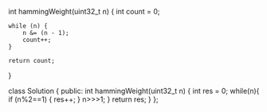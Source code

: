 int hammingWeight(uint32_t n) {
    int count = 0;
    
    while (n) {
        n &= (n - 1);
        count++;
    }
    
    return count;
}

class Solution {
public:
    int hammingWeight(uint32_t n) {
        int res = 0;
        while(n){
            if (n%2==1) {
                res++;
            }
            n>>>1;
        }
        return res;
    }
};
